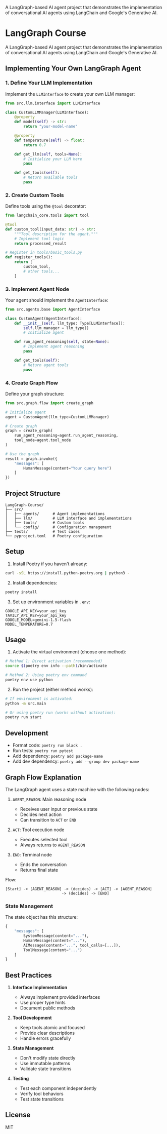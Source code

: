 A LangGraph-based AI agent project that demonstrates the implementation of conversational AI agents using LangChain and Google's Generative AI.

# LangGraph Course

A LangGraph-based AI agent project that demonstrates the implementation of conversational AI agents using LangChain and Google's Generative AI.

## Implementing Your Own LangGraph Agent

### 1. Define Your LLM Implementation
Implement the `LLMInterface` to create your own LLM manager:

```python
from src.llm.interface import LLMInterface

class CustomLLMManager(LLMInterface):
    @property
    def model(self) -> str:
        return "your-model-name"

    @property
    def temperature(self) -> float:
        return 0.7

    def get_llm(self, tools=None):
        # Initialize your LLM here
        pass

    def get_tools(self):
        # Return available tools
        pass
```

### 2. Create Custom Tools
Define tools using the `@tool` decorator:

```python
from langchain_core.tools import tool

@tool
def custom_tool(input_data: str) -> str:
    """Tool description for the agent."""
    # Implement tool logic
    return processed_result

# Register in tools/basic_tools.py
def register_tools():
    return [
        custom_tool,
        # other tools...
    ]
```

### 3. Implement Agent Node
Your agent should implement the `AgentInterface`:

```python
from src.agents.base import AgentInterface

class CustomAgent(AgentInterface):
    def __init__(self, llm_type: Type[LLMInterface]):
        self.llm_manager = llm_type()
        # Initialize agent

    def run_agent_reasoning(self, state=None):
        # Implement agent reasoning
        pass

    def get_tools(self):
        # Return agent tools
        pass
```

### 4. Create Graph Flow
Define your graph structure:

```python
from src.graph.flow import create_graph

# Initialize agent
agent = CustomAgent(llm_type=CustomLLMManager)

# Create graph
graph = create_graph(
    run_agent_reasoning=agent.run_agent_reasoning,
    tool_node=agent.tool_node
)

# Use the graph
result = graph.invoke({
    "messages": [
        HumanMessage(content="Your query here")
    ]
})
```

## Project Structure

```
LangGraph-Course/
├── src/
│   ├── agents/      # Agent implementations
│   ├── llm/         # LLM interface and implementations
│   ├── tools/       # Custom tools
│   └── config/      # Configuration management
├── tests/           # Test cases
└── pyproject.toml   # Poetry configuration
```

## Setup

1. Install Poetry if you haven't already:
```bash
curl -sSL https://install.python-poetry.org | python3 -
```

2. Install dependencies:
```bash
poetry install
```

3. Set up environment variables in `.env`:
```
GOOGLE_API_KEY=your_api_key
TAVILY_API_KEY=your_api_key
GOOGLE_MODEL=gemini-1.5-flash
MODEL_TEMPERATURE=0.7
```

## Usage

1. Activate the virtual environment (choose one method):
```bash
# Method 1: Direct activation (recommended)
source $(poetry env info --path)/bin/activate

# Method 2: Using poetry env command
poetry env use python
```

2. Run the project (either method works):
```bash
# If environment is activated:
python -m src.main

# Or using poetry run (works without activation):
poetry run start
```

## Development

- Format code: `poetry run black .`
- Run tests: `poetry run pytest`
- Add dependency: `poetry add package-name`
- Add dev dependency: `poetry add --group dev package-name`

## Graph Flow Explanation

The LangGraph agent uses a state machine with the following nodes:

1. `AGENT_REASON`: Main reasoning node
   - Receives user input or previous state
   - Decides next action
   - Can transition to `ACT` or `END`

2. `ACT`: Tool execution node
   - Executes selected tool
   - Always returns to `AGENT_REASON`

3. `END`: Terminal node
   - Ends the conversation
   - Returns final state

Flow:
```
[Start] -> [AGENT_REASON] -> (decides) -> [ACT] -> [AGENT_REASON]
                         -> (decides) -> [END]
```

### State Management

The state object has this structure:
```python
{
    "messages": [
        SystemMessage(content="..."),
        HumanMessage(content="..."),
        AIMessage(content="...", tool_calls=[...]),
        ToolMessage(content="...")
    ]
}
```

## Best Practices

1. **Interface Implementation**
   - Always implement provided interfaces
   - Use proper type hints
   - Document public methods

2. **Tool Development**
   - Keep tools atomic and focused
   - Provide clear descriptions
   - Handle errors gracefully

3. **State Management**
   - Don't modify state directly
   - Use immutable patterns
   - Validate state transitions

4. **Testing**
   - Test each component independently
   - Verify tool behaviors
   - Test state transitions

## License

MIT

